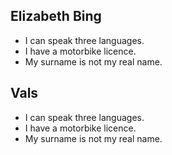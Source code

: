 ## Elizabeth Bing

- I can speak three languages.
- I have a motorbike licence.
- My surname is not my real name.

## Vals

- I can speak three languages.
- I have a motorbike licence.
- My surname is not my real name.


